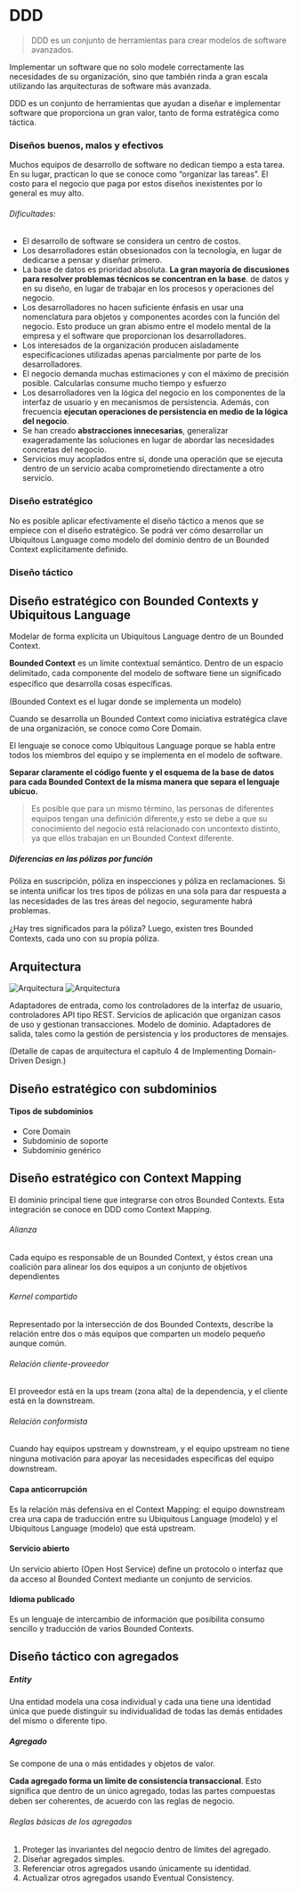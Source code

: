 
# DDD

> DDD es un conjunto de herramientas para crear modelos de software avanzados.

Implementar un software que no solo modele correctamente las necesidades de su organización, sino que también rinda a gran escala utilizando las arquitecturas de software más avanzada.

DDD es un conjunto de herramientas que ayudan a diseñar e implementar software que proporciona un gran valor, tanto de forma estratégica como táctica.

### Diseños buenos, malos y efectivos

Muchos equipos de desarrollo de software no dedican tiempo a esta tarea. En su lugar, practican lo que se conoce como “organizar las tareas”. El costo para el negocio que paga por estos
diseños inexistentes por lo general es muy alto.


###### Dificultades:

- El desarrollo de software se considera un centro de costos.
- Los desarrolladores están obsesionados con la tecnología, en lugar de dedicarse a pensar y diseñar primero.
- La base de datos es prioridad absoluta. **La gran mayoría de discusiones para resolver problemas técnicos se concentran en la base**.
de datos y en su diseño, en lugar de trabajar en los procesos y
operaciones del negocio.
- Los desarrolladores no hacen suficiente énfasis en usar una nomenclatura para objetos y componentes acordes con la función del negocio. Esto produce un gran abismo entre el modelo mental de la empresa y el software que proporcionan los desarrolladores.
- Los interesados de la organización producen aisladamente especificaciones utilizadas apenas parcialmente por parte de los desarrolladores.
- El negocio demanda muchas estimaciones y con el máximo de precisión posible. Calcularlas consume mucho tiempo y esfuerzo
- Los desarrolladores ven la lógica del negocio en los componentes de la interfaz de usuario y en mecanismos de persistencia. Además, con frecuencia **ejecutan operaciones de persistencia en medio de la lógica del negocio**.
- Se han creado **abstracciones innecesarias**, generalizar exageradamente las soluciones en lugar de abordar las necesidades concretas del negocio.
- Servicios muy acoplados entre sí, donde una operación que se ejecuta dentro de un servicio acaba comprometiendo directamente a otro servicio.

### Diseño estratégico
No es posible aplicar efectivamente el diseño táctico a menos que se empiece con el diseño estratégico.
Se podrá ver cómo desarrollar un Ubiquitous Language como modelo del dominio dentro de un Bounded Context explícitamente definido.

### Diseño táctico

## Diseño estratégico con Bounded Contexts y Ubiquitous Language
Modelar de forma explícita un Ubiquitous Language dentro de un Bounded Context.

**Bounded Context** es un límite contextual semántico. Dentro de un espacio delimitado, cada componente del modelo de software tiene un signiﬁcado especíﬁco que desarrolla cosas especíﬁcas.

(Bounded Context es el lugar donde se implementa un modelo)

Cuando se desarrolla un Bounded Context como iniciativa estratégica clave de una organización, se conoce como Core Domain.

El lenguaje se conoce como Ubiquitous Language porque se habla entre todos los miembros del equipo y se implementa en el modelo de software.

**Separar claramente el código fuente y el esquema de la base de datos para cada Bounded Context de la misma manera que separa el lenguaje ubicuo.**

> Es posible que para un mismo término, las personas de diferentes equipos tengan una deﬁnición diferente,y esto se debe a que su conocimiento del negocio está relacionado con uncontexto distinto, ya que ellos trabajan en un Bounded Context diferente.

##### Diferencias en las pólizas por función
Póliza en suscripción, póliza en inspecciones y póliza en reclamaciones.
Si se intenta uniﬁcar los tres tipos de pólizas en una sola para dar respuesta a las necesidades de las tres áreas del negocio, seguramente habrá problemas.

¿Hay tres signiﬁcados para la póliza? Luego, existen tres Bounded Contexts, cada uno con su propia póliza.


## Arquitectura

![Arquitectura](images/arquitectura-1.jpeg)
![Arquitectura](images/arquitectura-2.jpeg)

Adaptadores de entrada, como los controladores de la interfaz de usuario, controladores API tipo REST.
Servicios de aplicación que organizan casos de uso y gestionan transacciones.
Modelo de dominio.
Adaptadores de salida, tales como la gestión de persistencia y los productores de mensajes.

(Detalle de capas de arquitectura el capítulo 4 de Implementing Domain-Driven Design.)

## Diseño estratégico con subdominios

#### Tipos de subdominios
- Core Domain
- Subdominio de soporte
- Subdominio genérico

## Diseño estratégico con Context Mapping

El dominio principal tiene que integrarse con otros Bounded Contexts. Esta integración se conoce en DDD como Context Mapping.

###### Alianza
Cada equipo es responsable de un Bounded Context, y éstos crean una coalición para alinear los dos equipos a un conjunto de objetivos dependientes

###### Kernel compartido
Representado por la intersección de dos Bounded Contexts, describe la relación entre dos o más equipos que comparten un modelo pequeño aunque común.

###### Relación cliente-proveedor
El proveedor está en la ups tream (zona alta) de la dependencia, y el cliente está en la downstream.

###### Relación conformista
Cuando hay equipos upstream y downstream, y el equipo upstream no tiene ninguna motivación para apoyar las necesidades especíﬁcas del equipo downstream.

#### Capa anticorrupción
Es la relación más defensiva en el Context Mapping: el equipo downstream crea una capa de traducción entre su Ubiquitous Language (modelo) y el Ubiquitous
Language (modelo) que está upstream.

#### Servicio abierto
Un servicio abierto (Open Host Service) deﬁne un protocolo o interfaz que da acceso al Bounded Context mediante un conjunto de servicios.

#### Idioma publicado
Es un lenguaje de intercambio de información que posibilita consumo sencillo y traducción de varios Bounded Contexts.


## Diseño táctico con agregados


##### Entity
Una entidad modela una cosa individual y cada una tiene una identidad única que puede distinguir su individualidad de todas las demás entidades del mismo o diferente tipo.

##### Agregado
Se compone de una o más entidades y objetos de valor.

**Cada agregado forma un límite de consistencia transaccional**. Esto signiﬁca que dentro de un único agregado, todas las partes compuestas deben ser coherentes, de acuerdo con las reglas de negocio.

###### Reglas básicas de los agregados
1. Proteger las invariantes del negocio dentro de límites del agregado.
2. Diseñar agregados simples.
3. Referenciar otros agregados usando únicamente su identidad.
4. Actualizar otros agregados usando Eventual Consistency.

